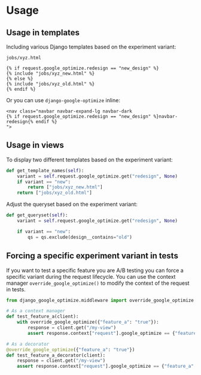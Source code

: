 # Usage

## Usage in templates

Including various Django templates based on the experiment variant:

`jobs/xyz.html`

```django
{% if request.google_optimize.redesign == "new_design" %}
{% include "jobs/xyz_new.html" %}
{% else %}
{% include "jobs/xyz_old.html" %}
{% endif %}
```

Or you can use `django-google-optimize` inline:

```django
<nav class="navbar navbar-expand-lg navbar-dark
{% if request.google_optimize.redesign == "new_design" %}navbar-redesign{% endif %}
">
```

## Usage in views

To display two different templates based on the experiment variant:

```python
def get_template_names(self):
    variant = self.request.google_optimize.get("redesign", None)
    if variant == "new":
        return ["jobs/xyz_new.html"]
    return ["jobs/xyz_old.html"]
```

Adjust the queryset based on the experiment variant:

```python
def get_queryset(self):
    variant = self.request.google_optimize.get("redesign", None)

    if variant == "new":
        qs = qs.exclude(design__contains="old")
```

## Forcing a specific experiment variant in tests

If you want to test a specific feature you are A/B testing you can force a
specific variant during the request lifecycle. You can use the context manager
`override_google_optimize()` to modify the context of the request in tests.

```python
from django_google_optimize.middleware import override_google_optimize

# As a context manager
def test_feature_a(client):
    with override_google_optimize({"feature_a": "true"}):
        response = client.get("/my-view")
        assert response.context["request"].google_optimize == {"feature_a": "true"}

# As a decorator
@override_google_optimize({"feature_a": "true"})
def test_feature_a_decorator(client):
    response = client.get("/my-view")
    assert response.context["request"].google_optimize == {"feature_a": "true"}
```
